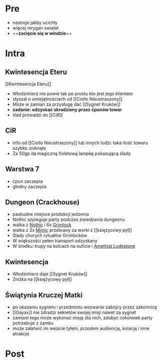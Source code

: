 # Pre
* nastroje jakby ucichły
* więcej mrygan swiatel
* ==**zacięcie się w windzie**==
# Intra
## Kwintesencja Eteru
[[Kwintesencja Eteru]]
* Włodzimierz nie powie tak po prostu kto jest jego klientem
* słyszał o umiejętnościach od [[Ciollo Nieustraszony]]
* Może w zamian za przysługę dać [[Sygnet Kruków]] 
* **zadanie: odzyskać skradziony przez ćpunów towar**
* ślad prowadzi do [[CiR]]

## CiR
* info od [[Ciollo Nieustraszony]] lub innych ludzi: taka ilość towaru szybko zniknęła
* Za 50gp da magiczną fioletową lampkę pokazującą ślady

## Warstwa 7
* ćpun zaczepia
* głodny zaczepia
## Dungeon (Crackhouse)
* paskudne miejsce produkcji jedzenia
* Nothic szpieguje party podczas zwiedzania dungeonu
* walka z  [Nothic](https://www.dndbeyond.com/monsters/17092-nothic) i 6x [Grimlock](https://www.dndbeyond.com/monsters/16914-grimlock)
* walka z 2x [Mimic](https://www.dndbeyond.com/monsters/16957-mimic) przebrany za worki z [[księżycowy pył]]
* Ślady chorych rytuałów Grimlocków
* W większości pełen transport odzyskany
* W środku: trupy na kolcach na suficie i [Amethist Lodestone](http://dnd5e.wikidot.com/wondrous-items:amethyst-lodestone)

## Kwintesencja
* Włodzimierz daje [[Sygnet Kruków]]
* Zniżka na [[księżycowy pył]]

## Świątynia Kruczej Matki
* po okazaniu sygnetu i przedmiotu wezwanie zabójcy przez zakonnicę
* [[Gayax]] nie zdradzi sekretów swojej misji nawet za sygnet
* zamiast tego może wykonać misję dla nich, zdobyć cokolwiek party potrzebuje z zamku
* może załatwić im wejście tyłem, przodem audiencję, kolację i inne atrakcje

# Post